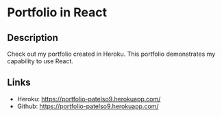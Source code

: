 # Portfolio in React

## Description
Check out my portfolio created in Heroku. This portfolio demonstrates my capability to use React. 

## Links
* Heroku: https://portfolio-patelso9.herokuapp.com/
* Github: https://portfolio-patelso9.herokuapp.com/